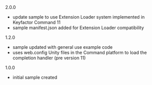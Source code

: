 2.0.0
- update sample to use Extension Loader system implemented in Keyfactor Command 11
- sample manifest.json added for Extension Loader compatibility

1.2.0
- sample updated with general use example code
- uses web.config Unity files in the Command platform to load the completion handler (pre version 11)

1.0.0
- initial sample created
